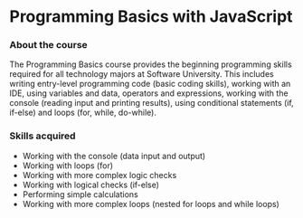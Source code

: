 # Programming Basics with JavaScript

### About the course
The Programming Basics course provides the beginning programming skills required for all technology majors at Software University. This includes writing entry-level programming code (basic coding skills), working with an IDE, using variables and data, operators and expressions, working with the console (reading input and printing results), using conditional statements (if, if-else) and loops (for, while, do-while).

### Skills acquired
- Working with the console (data input and output)
- Working with loops (for)
- Working with more complex logic checks
- Working with logical checks (if-else)
- Performing simple calculations
- Working with more complex loops (nested for loops and while loops)
